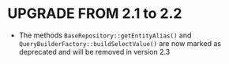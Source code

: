 UPGRADE FROM 2.1 to 2.2
=======================

  * The methods `BaseRepository::getEntityAlias()` and `QueryBuilderFactory::buildSelectValue()` are now marked as
    deprecated and will be removed in version 2.3

